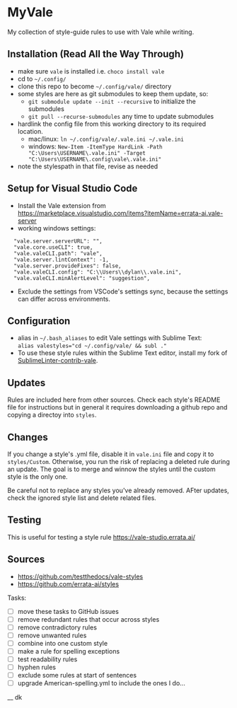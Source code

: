 

# MyVale

My collection of style-guide rules to use with Vale while writing.

## Installation (Read All the Way Through)

- make sure `vale` is installed i.e. `choco install vale`
- cd to `~/.config/` 
- clone this repo to become `~/.config/vale/` directory
- some styles are here as git submodules to keep them update, so:
  - `git submodule update --init --recursive` to initialize the submodules
  - `git pull --recurse-submodules` any time to update submodules
- hardlink the config file from this working directory to its required location.  
  - mac/linux: `ln ~/.config/vale/.vale.ini ~/.vale.ini`
  - windows: `New-Item -ItemType HardLink -Path "C:\Users\USERNAME\.vale.ini" -Target "C:\Users\USERNAME\.config\vale\.vale.ini"`
- note the stylespath in that file, revise as needed

## Setup for Visual Studio Code

- Install the Vale extension from https://marketplace.visualstudio.com/items?itemName=errata-ai.vale-server
- working windows settings:
```
  "vale.server.serverURL": "",
  "vale.core.useCLI": true,
  "vale.valeCLI.path": "vale",
  "vale.server.lintContext": -1,
  "vale.server.provideFixes": false,
  "vale.valeCLI.config": "C:\\Users\\dylan\\.vale.ini",
  "vale.valeCLI.minAlertLevel": "suggestion",
```
- Exclude the settings from VSCode's settings sync, because the settings can  differ across environments.

## Configuration

- alias in `~/.bash_aliases` to edit Vale settings with Sublime Text:  
`alias valestyles="cd ~/.config/vale/ && subl ."`
- To use these style rules within the Sublime Text editor, install my fork of [SublimeLinter-contrib-vale](https://github.com/dylan-k/SublimeLinter-contrib-vale).

## Updates

Rules are included here from other sources. Check each style's README file for instructions but in general it requires downloading a github repo and copying a directoy into ``styles``.

## Changes

If you change a style's .yml file, disable it in `vale.ini` file and copy it to `styles/Custom`. Otherwise, you run the risk of replacing a deleted rule during an update. The goal is to merge and winnow the styles until the custom style is the only one.

Be careful not to replace any styles you've already removed. AFter updates, check the ignored style list and delete related files.

## Testing

This is useful for testing a style rule https://vale-studio.errata.ai/

## Sources

- https://github.com/testthedocs/vale-styles
- https://github.com/errata-ai/styles

Tasks:


- [ ] move these tasks to GitHub issues
- [ ] remove redundant rules that occur across styles
- [ ] remove contradictory rules
- [ ] remove unwanted rules
- [ ] combine into one custom style
- [ ] make a rule for spelling exceptions
- [ ] test readability rules
- [ ] hyphen rules
- [ ] exclude some rules at start of sentences
- [ ] upgrade American-spelling.yml to include the ones I do...

__
dk
